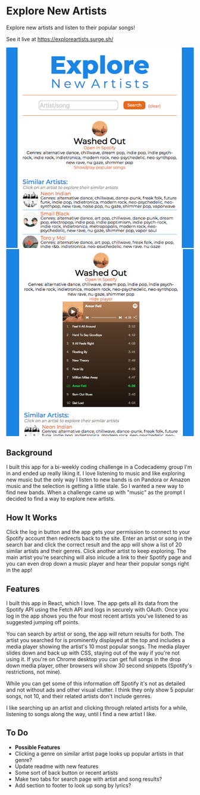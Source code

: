 # Explore New Artists
Explore new artists and listen to their popular songs! 

See it live at https://exploreartists.surge.sh/

![](./public/exploreartists00.png)
![](./public/exploreartists1.png)

## Background
I built this app for a bi-weekly coding challenge in a Codecademy group I'm in and ended up really liking it. I love listening to music and like exploring new music but the only way I listen to new bands is on Pandora or Amazon music and the selection is getting a little stale. So I wanted a new way to find new bands. When a challenge came up with "music" as the prompt I decided to find a way to explore new artists.

## How It Works
Click the log in button and the app gets your permission to connect to your Spotify account then redirects back to the site. Enter an artist or song in the search bar and click the correct result and the app will show a list of 20 similar artists and their genres. Click another artist to keep exploring. The main artist you're searching will also inlcude a link to their Spotify page and you can even drop down a music player and hear their popular songs right in the app!

## Features
I built this app in React, which I love. The app gets all its data from the Spotify API using the Fetch API and logs in securely with OAuth. Once you log in the app shows you the four most recent artists you've listened to as suggested jumping off points. 

You can search by artist or song, the app will return results for both. The artist you searched for is prominently displayed at the top and includes a media player showing the artist's 10 most popular songs. The media player slides down and back up with CSS, staying out of the way if you're not using it. If you're on Chrome desktop you can get full songs in the drop down media player, other browsers will show 30 second snippets (Spotify's restrictions, not mine). 

While you can get some of this information off Spotify it's not as detailed and not without ads and other visual clutter. I think they only show 5 popular songs, not 10, and their related artists don't include genres. 

I like searching up an artist and clicking through related artists for a while, listening to songs along the way, until I find a new artist I like. 

## To Do
* **Possible Features**
* Clicking a genre on similar artist page looks up popular artists in that genre?
* Update readme with new features
* Some sort of back button or recent artists
* Make two tabs for search page with artist and song results?
* Add section to footer to look up song by lyrics?